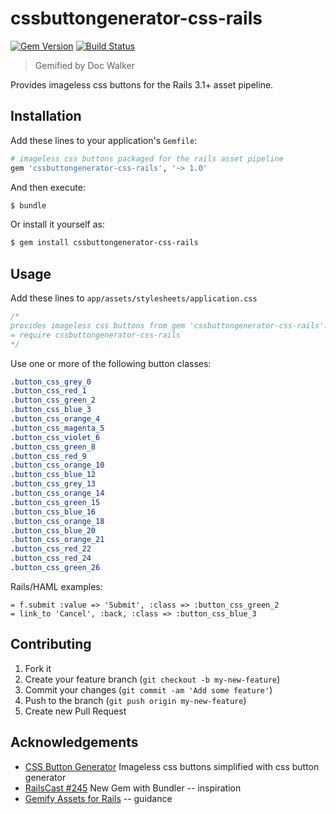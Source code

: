 # cssbuttongenerator-css-rails
[![Gem Version](https://badge.fury.io/rb/cssbuttongenerator-css-rails.png)](http://badge.fury.io/rb/cssbuttongenerator-css-rails) [![Build Status](https://travis-ci.org/jhx/gem-cssbuttongenerator-css-rails.png?branch=master)](https://travis-ci.org/jhx/gem-cssbuttongenerator-css-rails)

> Gemified by Doc Walker

Provides imageless css buttons for the Rails 3.1+ asset pipeline.

## Installation

Add these lines to your application's `Gemfile`:

```rb
# imageless css buttons packaged for the rails asset pipeline
gem 'cssbuttongenerator-css-rails', '~> 1.0'
```

And then execute:

```sh
$ bundle
```

Or install it yourself as:

```sh
$ gem install cssbuttongenerator-css-rails
```

## Usage

Add these lines to `app/assets/stylesheets/application.css`

```css
/*
provides imageless css buttons from gem 'cssbuttongenerator-css-rails':
= require cssbuttongenerator-css-rails
*/
```

Use one or more of the following button classes:

```css
.button_css_grey_0
.button_css_red_1
.button_css_green_2
.button_css_blue_3
.button_css_orange_4
.button_css_magenta_5
.button_css_violet_6
.button_css_green_8
.button_css_red_9
.button_css_orange_10
.button_css_blue_12
.button_css_grey_13
.button_css_orange_14
.button_css_green_15
.button_css_blue_16
.button_css_orange_18
.button_css_blue_20
.button_css_orange_21
.button_css_red_22
.button_css_red_24
.button_css_green_26
```

Rails/HAML examples:

```haml
= f.submit :value => 'Submit', :class => :button_css_green_2
= link_to 'Cancel', :back, :class => :button_css_blue_3
```

## Contributing

1. Fork it
2. Create your feature branch (`git checkout -b my-new-feature`)
3. Commit your changes (`git commit -am 'Add some feature'`)
4. Push to the branch (`git push origin my-new-feature`)
5. Create new Pull Request

## Acknowledgements

- [CSS Button Generator](http://www.cssbuttongenerator.com) Imageless css buttons simplified with css button generator
- [RailsCast #245](http://railscasts.com/episodes/245-new-gem-with-bundler) New Gem with Bundler -- inspiration
- [Gemify Assets for Rails](http://prioritized.net/blog/gemify-assets-for-rails/) -- guidance
